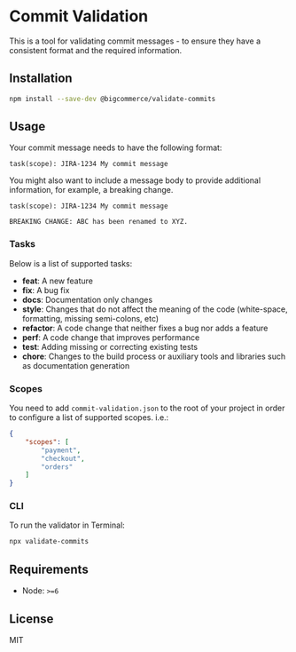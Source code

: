 # Commit Validation

This is a tool for validating commit messages - to ensure they have a consistent format and the required information.

## Installation

```sh
npm install --save-dev @bigcommerce/validate-commits
```

## Usage

Your commit message needs to have the following format:

```
task(scope): JIRA-1234 My commit message
```

You might also want to include a message body to provide additional information, for example, a breaking change.

```
task(scope): JIRA-1234 My commit message

BREAKING CHANGE: ABC has been renamed to XYZ.
```

### Tasks

Below is a list of supported tasks:

* **feat**: A new feature
* **fix**: A bug fix
* **docs**: Documentation only changes
* **style**: Changes that do not affect the meaning of the code (white-space, formatting, missing semi-colons, etc)
* **refactor**: A code change that neither fixes a bug nor adds a feature
* **perf**: A code change that improves performance
* **test**: Adding missing or correcting existing tests
* **chore**: Changes to the build process or auxiliary tools and libraries such as documentation generation

### Scopes

You need to add `commit-validation.json` to the root of your project in order to configure a list of supported scopes. i.e.:

```json
{
    "scopes": [
        "payment",
        "checkout",
        "orders"
    ]
}
```

### CLI

To run the validator in Terminal:

```sh
npx validate-commits
```

## Requirements

* Node: `>=6`

## License

MIT
